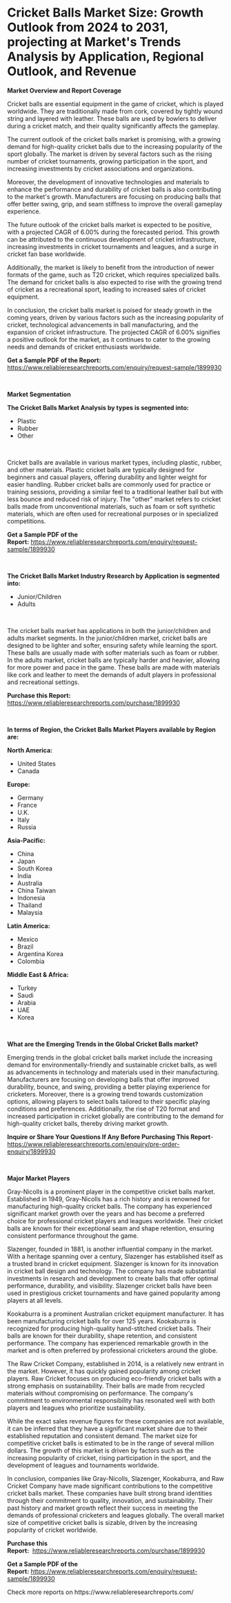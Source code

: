 <p><h1>Cricket Balls Market Size: Growth Outlook from 2024 to 2031, projecting at Market's Trends Analysis by Application, Regional Outlook, and Revenue</h1></p><p><strong>Market Overview and Report Coverage</strong></p>
<p><p>Cricket balls are essential equipment in the game of cricket, which is played worldwide. They are traditionally made from cork, covered by tightly wound string and layered with leather. These balls are used by bowlers to deliver during a cricket match, and their quality significantly affects the gameplay.</p><p>The current outlook of the cricket balls market is promising, with a growing demand for high-quality cricket balls due to the increasing popularity of the sport globally. The market is driven by several factors such as the rising number of cricket tournaments, growing participation in the sport, and increasing investments by cricket associations and organizations.</p><p>Moreover, the development of innovative technologies and materials to enhance the performance and durability of cricket balls is also contributing to the market's growth. Manufacturers are focusing on producing balls that offer better swing, grip, and seam stiffness to improve the overall gameplay experience.</p><p>The future outlook of the cricket balls market is expected to be positive, with a projected CAGR of 6.00% during the forecasted period. This growth can be attributed to the continuous development of cricket infrastructure, increasing investments in cricket tournaments and leagues, and a surge in cricket fan base worldwide.</p><p>Additionally, the market is likely to benefit from the introduction of newer formats of the game, such as T20 cricket, which requires specialized balls. The demand for cricket balls is also expected to rise with the growing trend of cricket as a recreational sport, leading to increased sales of cricket equipment.</p><p>In conclusion, the cricket balls market is poised for steady growth in the coming years, driven by various factors such as the increasing popularity of cricket, technological advancements in ball manufacturing, and the expansion of cricket infrastructure. The projected CAGR of 6.00% signifies a positive outlook for the market, as it continues to cater to the growing needs and demands of cricket enthusiasts worldwide.</p></p>
<p><strong>Get a Sample PDF of the Report:</strong> <a href="https://www.reliableresearchreports.com/enquiry/request-sample/1899930">https://www.reliableresearchreports.com/enquiry/request-sample/1899930</a></p>
<p>&nbsp;</p>
<p><strong>Market Segmentation</strong></p>
<p><strong>The Cricket Balls Market Analysis by types is segmented into:</strong></p>
<p><ul><li>Plastic</li><li>Rubber</li><li>Other</li></ul></p>
<p>&nbsp;</p>
<p><p>Cricket balls are available in various market types, including plastic, rubber, and other materials. Plastic cricket balls are typically designed for beginners and casual players, offering durability and lighter weight for easier handling. Rubber cricket balls are commonly used for practice or training sessions, providing a similar feel to a traditional leather ball but with less bounce and reduced risk of injury. The "other" market refers to cricket balls made from unconventional materials, such as foam or soft synthetic materials, which are often used for recreational purposes or in specialized competitions.</p></p>
<p><strong>Get a Sample PDF of the Report:</strong>&nbsp;<a href="https://www.reliableresearchreports.com/enquiry/request-sample/1899930">https://www.reliableresearchreports.com/enquiry/request-sample/1899930</a></p>
<p>&nbsp;</p>
<p><strong>The Cricket Balls Market Industry Research by Application is segmented into:</strong></p>
<p><ul><li>Junior/Children</li><li>Adults</li></ul></p>
<p>&nbsp;</p>
<p><p>The cricket balls market has applications in both the junior/children and adults market segments. In the junior/children market, cricket balls are designed to be lighter and softer, ensuring safety while learning the sport. These balls are usually made with softer materials such as foam or rubber. In the adults market, cricket balls are typically harder and heavier, allowing for more power and pace in the game. These balls are made with materials like cork and leather to meet the demands of adult players in professional and recreational settings.</p></p>
<p><strong>Purchase this Report:</strong>&nbsp; <a href="https://www.reliableresearchreports.com/purchase/1899930">https://www.reliableresearchreports.com/purchase/1899930</a></p>
<p>&nbsp;</p>
<p><strong>In terms of Region, the Cricket Balls Market Players available by Region are:</strong></p>
<p>
    <p> <strong> North America: </strong>
        <ul>
            <li>United States</li>
            <li>Canada</li>
        </ul>
        </p> 
    <p> <strong> Europe: </strong>
        <ul>
            <li>Germany</li>
            <li>France</li>
            <li>U.K.</li>
            <li>Italy</li>
            <li>Russia</li>
        </ul>
        </p> 
    <p> <strong> Asia-Pacific: </strong>
        <ul>
            <li>China</li>
            <li>Japan</li>
            <li>South Korea</li>
            <li>India</li>
            <li>Australia</li>
            <li>China Taiwan</li>
            <li>Indonesia</li>
            <li>Thailand</li>
            <li>Malaysia</li>
        </ul>
        </p> 
    <p> <strong> Latin America: </strong>
        <ul>
            <li>Mexico</li>
            <li>Brazil</li>
            <li>Argentina Korea</li>
            <li>Colombia</li>
        </ul>
        </p> 
    <p> <strong> Middle East & Africa: </strong>
        <ul>
            <li>Turkey</li>
            <li>Saudi</li>
            <li>Arabia</li>
            <li>UAE</li>
            <li>Korea</li>
        </ul>
    </p>
    </p>
<p>&nbsp;</p>
<p><strong>What are the Emerging Trends in the Global Cricket Balls market?</strong></p>
<p><p>Emerging trends in the global cricket balls market include the increasing demand for environmentally-friendly and sustainable cricket balls, as well as advancements in technology and materials used in their manufacturing. Manufacturers are focusing on developing balls that offer improved durability, bounce, and swing, providing a better playing experience for cricketers. Moreover, there is a growing trend towards customization options, allowing players to select balls tailored to their specific playing conditions and preferences. Additionally, the rise of T20 format and increased participation in cricket globally are contributing to the demand for high-quality cricket balls, thereby driving market growth.</p></p>
<p><strong>Inquire or Share Your Questions If Any Before Purchasing This Report</strong>- <a href="https://www.reliableresearchreports.com/enquiry/pre-order-enquiry/1899930">https://www.reliableresearchreports.com/enquiry/pre-order-enquiry/1899930</a></p>
<p>&nbsp;</p>
<p><strong>Major Market Players</strong></p>
<p><p>Gray-Nicolls is a prominent player in the competitive cricket balls market. Established in 1949, Gray-Nicolls has a rich history and is renowned for manufacturing high-quality cricket balls. The company has experienced significant market growth over the years and has become a preferred choice for professional cricket players and leagues worldwide. Their cricket balls are known for their exceptional seam and shape retention, ensuring consistent performance throughout the game.</p><p>Slazenger, founded in 1881, is another influential company in the market. With a heritage spanning over a century, Slazenger has established itself as a trusted brand in cricket equipment. Slazenger is known for its innovation in cricket ball design and technology. The company has made substantial investments in research and development to create balls that offer optimal performance, durability, and visibility. Slazenger cricket balls have been used in prestigious cricket tournaments and have gained popularity among players at all levels.</p><p>Kookaburra is a prominent Australian cricket equipment manufacturer. It has been manufacturing cricket balls for over 125 years. Kookaburra is recognized for producing high-quality hand-stitched cricket balls. Their balls are known for their durability, shape retention, and consistent performance. The company has experienced remarkable growth in the market and is often preferred by professional cricketers around the globe.</p><p>The Raw Cricket Company, established in 2014, is a relatively new entrant in the market. However, it has quickly gained popularity among cricket players. Raw Cricket focuses on producing eco-friendly cricket balls with a strong emphasis on sustainability. Their balls are made from recycled materials without compromising on performance. The company's commitment to environmental responsibility has resonated well with both players and leagues who prioritize sustainability.</p><p>While the exact sales revenue figures for these companies are not available, it can be inferred that they have a significant market share due to their established reputation and consistent demand. The market size for competitive cricket balls is estimated to be in the range of several million dollars. The growth of this market is driven by factors such as the increasing popularity of cricket, rising participation in the sport, and the development of leagues and tournaments worldwide.</p><p>In conclusion, companies like Gray-Nicolls, Slazenger, Kookaburra, and Raw Cricket Company have made significant contributions to the competitive cricket balls market. These companies have built strong brand identities through their commitment to quality, innovation, and sustainability. Their past history and market growth reflect their success in meeting the demands of professional cricketers and leagues globally. The overall market size of competitive cricket balls is sizable, driven by the increasing popularity of cricket worldwide.</p></p>
<p><strong>Purchase this Report:</strong>&nbsp;&nbsp;<a href="https://www.reliableresearchreports.com/purchase/1899930">https://www.reliableresearchreports.com/purchase/1899930</a></p>
<p></p>
<p><strong>Get a Sample PDF of the Report:</strong>&nbsp;<a href="https://www.reliableresearchreports.com/enquiry/request-sample/1899930">https://www.reliableresearchreports.com/enquiry/request-sample/1899930</a></p>
<p>Check more reports on https://www.reliableresearchreports.com/</p>